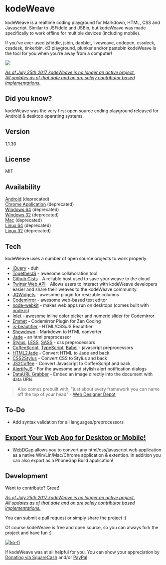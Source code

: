 kodeWeave
===================

kodeWeave is a realtime coding playground for Markdown, HTML, CSS and Javascript. Similar to JSFiddle and JSBin, but kodeWeave was made specifically to work offline for multiple devices (including mobile).

If you've ever used jsfiddle, jsbin, dabblet, liveweave, codepen, cssdeck, cssdesk, tinkerbin, d3 playground, plunker and/or pastebin kodeWeave is the tool for you when you're away from a computer!

![](https://mir-s3-cdn-cf.behance.net/project_modules/max_1200/5d493564623097.5ad83edee093f.png)

*<u>As of July 25th 2017 kodeWeave is no longer an active project.  
All updates as of that date and on are solely contributor based implementations.</u>*

Did you know?
-------------

kodeWeave was the very first open source coding playground released for Android & desktop operating systems.

Version
-------------

1.1.30

License
-------------

MIT

Availability
-------------

[Android](https://play.google.com/store/apps/details?id=com.michael.kodeweavepro) (deprecated)  
[Chrome Application](https://chrome.google.com/webstore/detail/kodeweave-touch/blcgppajmopfndnmegepihhkilaejipf)  (deprecated)  
[Windows 64](http://sourceforge.net/projects/kodeweave/files/v1.1.29/kodeWeave-win.zip/download)  (deprecated)  
[Windows 32](http://sourceforge.net/projects/kodeweave/files/v1.1.29/kodeWeave-win32.zip/download)  (deprecated)  
[Mac](http://sourceforge.net/projects/kodeweave/files/v1.1.29/kodeWeave-mac.zip/download)  (deprecated)  
[Linux 64](http://sourceforge.net/projects/kodeweave/files/v1.1.29/kodeWeave-lin.zip/download)  (deprecated)  
[Linux 32](http://sourceforge.net/projects/kodeweave/files/v1.1.29/kodeWeave-lin32.zip/download) (deprecated)  

Tech
-------------

kodeWeave uses a number of open source projects to work properly:

* [jQuery](http://jquery.com/) - duh
* [TogetherJS](https://togetherjs.com/) - awesome collaboration tool
* [Github Gists](https://developer.github.com/v3/gists/) - A reliable host used to save your weave to the cloud
* [Twitter Web API](https://dev.twitter.com/web/embedded-timelines) - Allows users to interact with kodeWeave developers easier and share their weaves to the kodeWeave community.
* [JQWidgets](http://www.jqwidgets.com/jquery-widgets-demo/demos/jqxsplitter/index.htm#demos/jqxsplitter/nested-splitters.htm) - awesome plugin for resizable columns
* [Codemirror](http://codemirror.net/) - awesome web-based text editor
* [node-webkit](http://nwjs.io/) - makes web apps run on desktops (comes built with [node.js](http://nodejs.org/))
* [Inlet](https://github.com/mikethedj4/Inlet) - awesome inline color picker and numeric slider for Codemirror
* [Emmet](http://emmet.io/) - Codemirror Plugin for Zen Coding
* [js-beautifier](http://jsbeautifier.org/) - HTML/CSS/JS Beautifier
* [Showdown](http://showdownjs.github.io/demo/) - Markdown to HTML converter
* [Jade](http://jade-lang.com/) - an html preprocessor
* [Stylus](http://stylus-lang.com/), [LESS](http://lesscss.org/), [SASS](https://github.com/medialize/playground.sass.js/) - css preprocessors
* [CoffeeScript](http://coffeescript.org/), [TypeScript](http://www.typescriptlang.org/), [Babel](http://babeljs.io/) - javascript preprocessors
* [HTML2Jade](http://html2jade.org/) - Convert HTML to Jade and back
* [CSS2Stylus](http://dciccale.github.io/css2stylus.js/) - Convert CSS to Stylus and back
* [JS2Coffee](http://js2.coffee/) - Convert Javascript to CoffeeScript and back
* [AlertifyJS](http://alertifyjs.com/) - For the awesome and stylish alert notification dialogs
* [DataURL Grabber](https://github.com/mikethedj4/DataURL-Grabber-PhoneGap-Build) - Embed an image directly into the document with data URIs

> Also comes prebuilt with, "just about every framework you can name off the top of your head" - [Web Designer Depot](https://www.webdesignerdepot.com/2017/06/5-essential-open-source-tools-for-web-designers/)

To-Do
-------------

- Add syntax validation for all languages/preprocessors

[Export Your Web App for Desktop or Mobile!](https://michaelsboost.github.io/WebDGap/)
-------------

 - [WebDGap](https://michaelsboost.github.io/WebDGap/) allows you to convert any html/css/javascript web application as a native Win/Lin/Mac/Chrome application & extention. In addition you can also export as a PhoneGap Build application!

Development
-------------

Want to contribute? Great!  

*<u>As of July 25th 2017 kodeWeave is no longer an active project.  
All updates as of that date and on are solely contributor based implementations.</u>*

You can submit a pull request or simply share the project :)

Of course kodeWeave is free and open source, so you can always fork the project and have fun :)

[![ko-fi](https://az743702.vo.msecnd.net/cdn/kofi2.png?v=0)](https://ko-fi.com/michaelsboost)

If kodeWeave was at all helpful for you. You can show your appreciation by [Donating via SquareCash](https://cash.me/$michaelsboost) and/or [PayPal](https://www.paypal.me/mikethedj4)
